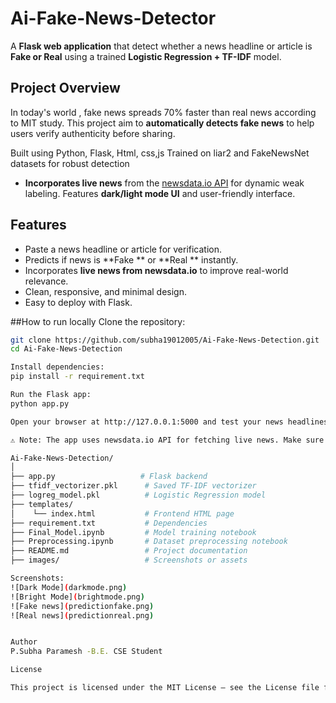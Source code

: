 # Ai-Fake-News-Detector

A **Flask web application** that detect whether a news headline or article is **Fake or Real** using a trained **Logistic Regression + TF-IDF** model.

## Project Overview

In today's world , fake news spreads 70% faster than real news according to MIT study.
This project aim to **automatically detects fake news** to help users verify authenticity before sharing.

Built using Python, Flask, Html, css,js
Trained on liar2 and FakeNewsNet datasets for robust detection 
- **Incorporates live news** from the [newsdata.io API](https://newsdata.io/) for dynamic weak labeling. 
Features **dark/light mode UI** and user-friendly interface.

##  Features

- Paste a news headline or article for verification.  
- Predicts if news is **Fake ** or **Real ** instantly.  
- Incorporates **live news from newsdata.io** to improve real-world relevance.  
- Clean, responsive, and minimal design.  
- Easy to deploy with Flask.

##How to run locally
Clone the repository:

```bash
git clone https://github.com/subha19012005/Ai-Fake-News-Detection.git
cd Ai-Fake-News-Detection

Install dependencies:
pip install -r requirement.txt

Run the Flask app:
python app.py

Open your browser at http://127.0.0.1:5000 and test your news headlines.

⚠️ Note: The app uses newsdata.io API for fetching live news. Make sure the API key is valid if you plan to run this feature.

Ai-Fake-News-Detection/
│
├── app.py                   # Flask backend
├── tfidf_vectorizer.pkl      # Saved TF-IDF vectorizer
├── logreg_model.pkl          # Logistic Regression model
├── templates/
│    └── index.html           # Frontend HTML page
├── requirement.txt           # Dependencies
├── Final_Model.ipynb         # Model training notebook
├── Preprocessing.ipynb       # Dataset preprocessing notebook
├── README.md                 # Project documentation
├── images/                   # Screenshots or assets

Screenshots:
![Dark Mode](darkmode.png)
![Bright Mode](brightmode.png)
![Fake news](predictionfake.png)
![Real news](predictionreal.png)


Author
P.Subha Paramesh -B.E. CSE Student

License

This project is licensed under the MIT License – see the License file for details.










